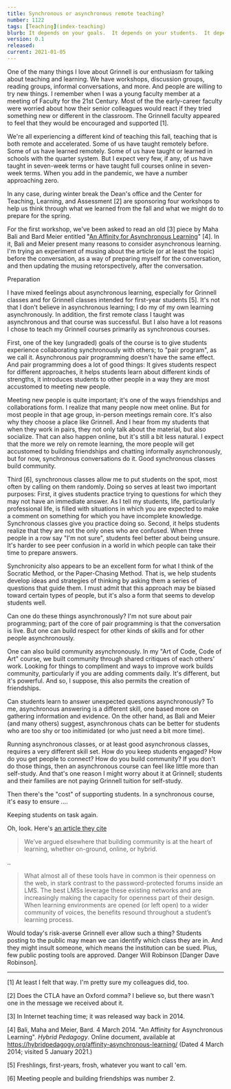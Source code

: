 ```yaml
---
title: Synchronous or asynchronous remote teaching?
number: 1122
tags: [Teaching](index-teaching)
blurb: It depends on your goals.  It depends on your students.  It depends.
version: 0.1
released: 
current: 2021-01-05
---
```

One of the many things I love about Grinnell is our enthusiasm for
talking about teaching and learning.  We have workshops, discussion
groups, reading groups, informal conversations, and more.  And people
are willing to try new things.  I remember when I was a young faculty 
member at a meeting of Faculty for the 21st Century.  Most of the the
early-career faculty were worried about how their senior colleagues
would react if they tried something new or different in the classroom.
The Grinnell faculty appeared to feel that they would be encouraged and
supported [1].

We're all experiencing a different kind of teaching this fall,
teaching that is both remote and accelerated.  Some of us have
taught remotely before.  Some of us have learned remotely.  Some
of us have taught or learned in schools with the quarter system.
But I expect very few, if any, of us have taught in seven-week terms
or have taught full courses online in seven-week terms.  When you add
in the pandemic, we have a number approaching zero.

In any case, during winter break the Dean's office and the Center for
Teaching, Learning, and Assessment [2] are sponsoring four workshops
to help us think through what we learned from the fall and what we
might do to prepare for the spring.

For the first workshop, we've been asked to read an old [3] piece
by Maha Bali and Bard Meier entitled "[An Affinity for Asynchronous
Learning](https://hybridpedagogy.org/affinity-asynchronous-learning/)"
[4].  In it, Bali and Meier present many reasons to consider
asynchronous learning.  I'm trying an experiment of musing about
the article (or at least the topic) before the conversation, as a
way of preparing myself for the conversation, and then updating the
musing retorspectively, after the conversation.

Preparation

I have mixed feelings about asynchronous learning, especially for
Grinnell classes and for Grinnell classes intended for first-year
students [5].  It's not that I don't believe in asynchronous learning;
I do my of my own learning asynchronously. In addition, the first
remote class I taught was asynchronous and that course was successful.
But I also have a lot reasons I chose to teach my Grinnell courses
primarily as synchronous courses.

First, one of the key (ungraded) goals of the course is to give
students experience collaborating synchronously with others; to
"pair program", as we call it.  Asynchronous pair programming doesn't
have the same effect.  And pair programming does a lot of good
things: It gives students respect for different approaches, it helps
students learn about different kinds of strengths, it introduces
students to other people in a way they are most accustomed to meeting
new people.

Meeting new people is quite important; it's one of the ways friendships
and collaborations form.  I realize that many people now meet online.
But for most people in that age group, in-person meetings remain
core.  It's also why they choose a place like Grinnell.  And I hear
from my students that when they work in pairs, they not only talk
about the material, but also socialize.  That can also happen online,
but it's still a bit less natural.  I expect that the more we rely on
remote learning, the more people will get accustomed to building
friendships and chatting informally asynchronously, but for now,
synchronous conversations do it.  Good synchronous classes build
community.

Third [6], synchronous classes allow me to put students on the spot,
most often by calling on them randomly.  Doing so serves at least
two important purposes: First, it gives students practice trying to
questions for which they may not have an immediate answer.  As I tell
my students, life, particularly professional life, is filled with
situations in which you are expected to make a comment on something
for which you have incomplete knowledge.  Synchronous classes give
you practice doing so.  Second, it helps students realize that they
are not the only ones who are confused.  When three people in a row
say "I'm not sure", students feel better about being unsure.  It's
harder to see peer confusion in a world in which people can take their
time to prepare answers.

Synchronicity also appears to be an excellent form for what I think
of the Socratic Method, or the Paper-Chasing Method.  That is, we help
students develop ideas and strategies of thinking by asking them a
series of questions that guide them.  I must admit that this approach
may be biased toward certain types of people, but it's also a form
that seems to develop students well.

Can one do these things asynchronously?  I'm not sure about pair
programming; part of the core of pair programming is that the
conversation is live.  But one can build respect for other kinds of
skills and for other people asynchronously.

One can also build community asynchronously.  In my "Art of Code,
Code of Art" course, we built community through shared critiques
of each others' work.  Looking for things to compliment and ways
to improve work builds community, particularly if you are adding
comments daily.  It's different, but it's powerful.  And so, I suppose,
this also permits the creation of friendships.

Can students learn to answer unexpected questions asynchronously?
To me, asynchronous answering is a different skill, one based more
on gathering information and evidence.  On the other hand, as 
Bali and Meier (and many others) suggest, asynchronous chats can be
better for students who are too shy or too initimidated (or who
just need a bit more time).

Running asynchronous classes, or at least good asynchronous classes,
requires a very different skill set.  How do you keep students engaged?
How do you get people to connect?  How do you build community?  If you
don't do those things, then an asynchronous course can feel like little
more than self-study.  And that's one reason I might worry about it
at Grinnell; students and their families are not paying Grinnell
tuition for self-study.

Then there's the "cost" of supporting students.  In a synchronous
course, it's easy to ensure ....

Keeping students on task again.

Oh, look.  Here's [an article they cite](https://hybridpedagogy.org/the-discussion-forum-is-dead-long-live-the-discussion-forum/)

> We’ve argued elsewhere that building community is at the heart of learning, whether on-ground, online, or hybrid. 

..

> What almost all of these tools have in common is their openness on the web, in stark contrast to the password-protected forums inside an LMS. The best LMSs leverage these existing networks and are increasingly making the capacity for openness part of their design. When learning environments are opened (or left open) to a wider community of voices, the benefits resound throughout a student’s learning process.

Would today's risk-averse Grinnell ever allow such a thing?   Students
posting to the public may mean we can identify which class they are in.
And they might insult someone, which means the institution can be
sued.  Plus, few public posting tools are approved.  Danger Will
Robinson [Danger Dave Robinson].

---

[1] At least I felt that way.  I'm pretty sure my colleagues did,
too.

[2] Does the CTLA have an Oxford comma?  I believe so, but there
wasn't one in the message we received about it.

[3] In Internet teaching time; it was released way back in 2014.

[4] Bali, Maha and Meier, Bard.  4 March 2014.  "An Affinity for Asynchronous Learning".  _Hybrid Pedagogy_.  Online document, available at 
<https://hybridpedagogy.org/affinity-asynchronous-learning/> (Dated
4 March 2014; visited 5 January 2021.)

[5] Freshlings, first-years, frosh, whatever you want to call 'em.

[6] Meeting people and building friendships was number 2.
